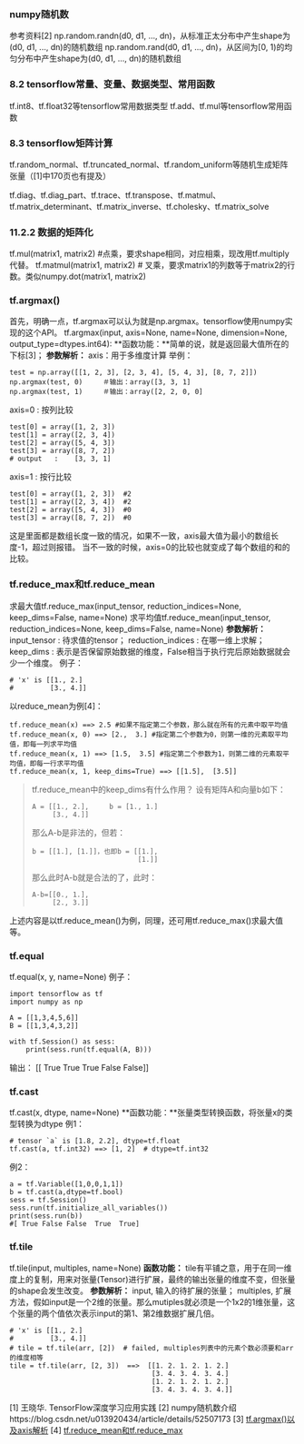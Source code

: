 ﻿---
title: 
date: 2017-10-20
tags:
categories: ["TensorFlow笔记"]
mathjax: true
---

<!-- more -->

### numpy随机数
参考资料[2]
np.random.randn(d0, d1, ..., dn)，从标准正太分布中产生shape为(d0, d1, ..., dn)的随机数组
np.random.rand(d0, d1, ..., dn)，从区间为[0, 1)的均匀分布中产生shape为(d0, d1, ..., dn)的随机数组


### 8.2 tensorflow常量、变量、数据类型、常用函数
tf.int8、tf.float32等tensorflow常用数据类型
tf.add、tf.mul等tensorflow常用函数

### 8.3 tensorflow矩阵计算
tf.random_normal、tf.truncated_normal、tf.random_uniform等随机生成矩阵张量（[1]中170页也有提及）

tf.diag、tf.diag_part、tf.trace、tf.transpose、tf.matmul、tf.matrix_determinant、tf.matrix_inverse、tf.cholesky、tf.matrix_solve

### 11.2.2 数据的矩阵化
tf.mul(matrix1, matrix2) #点乘，要求shape相同，对应相乘，现改用tf.multiply代替。
tf.matmul(matrix1, matrix2) # 叉乘，要求matrix1的列数等于matrix2的行数。类似numpy.dot(matrix1, matrix2)


### tf.argmax()
首先，明确一点，tf.argmax可以认为就是np.argmax。tensorflow使用numpy实现的这个API。
tf.argmax(input, axis=None, name=None, dimension=None, output_type=dtypes.int64):
**函数功能：**简单的说，就是返回最大值所在的下标[3]；
**参数解析：**
    axis：用于多维度计算
举例：
```
test = np.array([[1, 2, 3], [2, 3, 4], [5, 4, 3], [8, 7, 2]])
np.argmax(test, 0)　　　＃输出：array([3, 3, 1]
np.argmax(test, 1)　　　＃输出：array([2, 2, 0, 0]
```
axis=0 : 按列比较
```
test[0] = array([1, 2, 3])
test[1] = array([2, 3, 4])
test[2] = array([5, 4, 3])
test[3] = array([8, 7, 2])
# output   :    [3, 3, 1]      
```
axis=1 : 按行比较
```
test[0] = array([1, 2, 3])  #2
test[1] = array([2, 3, 4])  #2
test[2] = array([5, 4, 3])  #0
test[3] = array([8, 7, 2])  #0
```
这是里面都是数组长度一致的情况，如果不一致，axis最大值为最小的数组长度-1，超过则报错。
当不一致的时候，axis=0的比较也就变成了每个数组的和的比较。

### tf.reduce\_max和tf.reduce\_mean
求最大值tf.reduce_max(input_tensor, reduction_indices=None, keep_dims=False, name=None)
求平均值tf.reduce_mean(input_tensor, reduction_indices=None, keep_dims=False, name=None)
**参数解析：**
    input_tensor : 待求值的tensor；
    reduction_indices : 在哪一维上求解；
    keep_dims : 表示是否保留原始数据的维度，False相当于执行完后原始数据就会少一个维度。
例子：
```
# 'x' is [[1., 2.]
#         [3., 4.]]
```
以reduce_mean为例[4]：
```
tf.reduce_mean(x) ==> 2.5 #如果不指定第二个参数，那么就在所有的元素中取平均值
tf.reduce_mean(x, 0) ==> [2.,  3.] #指定第二个参数为0，则第一维的元素取平均值，即每一列求平均值
tf.reduce_mean(x, 1) ==> [1.5,  3.5] #指定第二个参数为1，则第二维的元素取平均值，即每一行求平均值
tf.reduce_mean(x, 1, keep_dims=True) ==> [[1.5],  [3.5]]
```

> tf.reduce_mean中的keep\_dims有什么作用？
> 设有矩阵A和向量b如下：
> ```
> A = [[1., 2.],     b = [1., 1.]
>      [3., 4.]]
> ```
> 那么A-b是非法的，但若：
> ```
> b = [[1.], [1.]]，也即b = [[1.],
>                           [1.]]
> ```
> 那么此时A-b就是合法的了，此时：
> ```
> A-b=[[0., 1.],
>      [2., 3.]]
> ```

上述内容是以tf.reduce\_mean()为例，同理，还可用tf.reduce\_max()求最大值等。

### tf.equal
tf.equal(x, y, name=None)
例子：
```
import tensorflow as tf
import numpy as np
 
A = [[1,3,4,5,6]]
B = [[1,3,4,3,2]]
 
with tf.Session() as sess:
    print(sess.run(tf.equal(A, B)))
```
输出：
[[ True  True  True False False]]


### tf.cast
tf.cast(x, dtype, name=None)
**函数功能：**张量类型转换函数，将张量x的类型转换为dtype
例1：
```
# tensor `a` is [1.8, 2.2], dtype=tf.float
tf.cast(a, tf.int32) ==> [1, 2]  # dtype=tf.int32
```
例2：
```
a = tf.Variable([1,0,0,1,1])
b = tf.cast(a,dtype=tf.bool)
sess = tf.Session()
sess.run(tf.initialize_all_variables())
print(sess.run(b))
#[ True False False  True  True]
```

### tf.tile
tf.tile(input, multiples, name=None)
**函数功能：**
tile有平铺之意，用于在同一维度上的复制，用来对张量(Tensor)进行扩展，最终的输出张量的维度不变，但张量的shape会发生改变。
**参数解析：**
input, 输入的待扩展的张量；
multiples, 扩展方法，假如input是一个2维的张量。那么mutiples就必须是一个1x2的1维张量，这个张量的两个值依次表示input的第1、第2维数据扩展几倍。 
```
# 'x' is [[1., 2.]
#         [3., 4.]]
# tile = tf.tile(arr, [2])  # failed, multiples列表中的元素个数必须要和arr的维度相等
tile = tf.tile(arr, [2, 3])  ==>  [[1. 2. 1. 2. 1. 2.]
                                   [3. 4. 3. 4. 3. 4.]
                                   [1. 2. 1. 2. 1. 2.]
                                   [3. 4. 3. 4. 3. 4.]]
```



[1] 王晓华. TensorFlow深度学习应用实践 
[2] numpy随机数介绍https://blog.csdn.net/u013920434/article/details/52507173
[3] [tf.argmax()以及axis解析](https://blog.csdn.net/qq575379110/article/details/70538051/)
[4] [tf.reduce\_mean和tf.reduce\_max](https://blog.csdn.net/qq_32166627/article/details/52734387)
